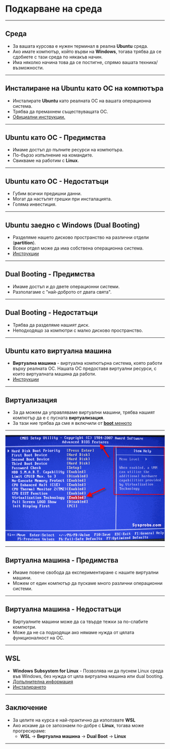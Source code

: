 # Подкарване на среда

---
## Среда

- За вашата курсова е нужен терминал в реална **Ubuntu** среда.
- Ако имате компютър, който върви на **Windows**, тогава трябва да се сдобиете с тази среда по някакъв начин.
- Има няколко начина това да се постигне, спрямо вашата техника/възможности.
---
## Инсталиране на Ubuntu като ОС  на компютъра

- Инсталирате **Ubuntu** като реалната ОС на вашата операционна система.
- Трябва да премахнем съществуващата ОС.
- [Официални инструкции.](https://ubuntu.com/tutorials/install-ubuntu-desktop#1-overview)
---
## Ubuntu като ОС - Предимства

- Имаме достъп до пълните ресурси на компютъра.
- По-бързо изпълнение на командите.
- Свикваме на работим с **Linux**.
---
## Ubuntu като ОС - Недостатъци

- Губим всички предишни данни.
- Могат да настъпят грешки при инсталацията.
- Голяма инвестиция.
---
## Ubuntu заедно с Windows (Dual Booting)

- Разделяме нашето дисково пространство на различни отдели (**partition**).
- Всеки отдел може да има собствена операционна система.
- [Инструкции](https://linuxconfig.org/how-to-install-ubuntu-alongside-windows-11-dual-boot)
---
## Dual Booting - Предимства

- Имаме достъп и до двете операционни системи.
- Разполагаме с "най-доброто от двата свята".
---
## Dual Booting - Недостатъци

- Трябва да разделяме нашият диск.
- Неподходящо за компютри с малко дисково пространство.
---
## Ubuntu като виртуална машина

- **Виртуална машина** - виртуална компютърна система, която работи върху реалната ОС. Нашата ОС предоставя виртуални ресурси, с които виртуалната машина да работи.
- [Инструкции](https://ubuntu.com/tutorials/how-to-run-ubuntu-desktop-on-a-virtual-machine-using-virtualbox#1-overview)
---
## Виртуализация

- За да можем да управляваме виртуални машини, трябва нашият компютър да е с пусната **виртуализация**.
- За тази ние трябва да сме я включили от [**boot** менюто](https://www.solveyourtech.com/how-to-enable-virtualization-in-windows-10-a-step-by-step-guide/)
---
![](/Attachments/OS_Setting_Up_Linux_Pic_1.png)

---
## Виртуална машина - Предимства

- Имаме повече свобода да експериментиране с нашите виртуални машини.
- Можем от един компютър да пускаме много различни операционни системи.
---
## Виртуална машина - Недостатъци

- Виртуалните машини може да са твърде тежки за по-слабите компютри.
- Може да не са подходящи ако нямаме нужда от цялата функционалност на ОС.
---
## WSL

- **Windows Subsystem for Linux** - Позволява ни да пуснем Linux среда във Windows, без нужда от цяла виртуална машина или dual booting.
- [Допълнителна информация](https://learn.microsoft.com/en-us/windows/wsl/about)
- [Инсталирането](https://learn.microsoft.com/en-us/windows/wsl/install)
---
## Заключение

- За целите на курса е най-практично да използвате **WSL**
- Ако искаме да се запознаем по-добре с **Linux**, тогава може прогресираме:
    - **WSL** -> **Виртуална машина** -> **Dual Boot** -> **Linux**
---
